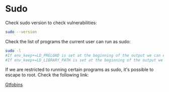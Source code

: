 # Sudo

Check sudo version to check vulnerabilities:

```bash
sudo --version
```

Check the list of programs the current user can run as sudo:

```bash
sudo -l
#If env_keep+=LD_PRELOAD is set at the beginning of the output we can escalate to root.
#If env_keep+=LD_LIBRARY_PATH is set at the beginning of the output we can escalate to root. 
```

If we are restricted to running certain programs as sudo, it's possible to escape to root. Check the following link:

[Gtfobins](https://gtfobins.github.io)
